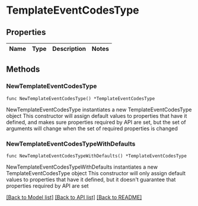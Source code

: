 # TemplateEventCodesType

## Properties

Name | Type | Description | Notes
------------ | ------------- | ------------- | -------------

## Methods

### NewTemplateEventCodesType

`func NewTemplateEventCodesType() *TemplateEventCodesType`

NewTemplateEventCodesType instantiates a new TemplateEventCodesType object
This constructor will assign default values to properties that have it defined,
and makes sure properties required by API are set, but the set of arguments
will change when the set of required properties is changed

### NewTemplateEventCodesTypeWithDefaults

`func NewTemplateEventCodesTypeWithDefaults() *TemplateEventCodesType`

NewTemplateEventCodesTypeWithDefaults instantiates a new TemplateEventCodesType object
This constructor will only assign default values to properties that have it defined,
but it doesn't guarantee that properties required by API are set


[[Back to Model list]](../README.md#documentation-for-models) [[Back to API list]](../README.md#documentation-for-api-endpoints) [[Back to README]](../README.md)


